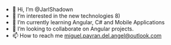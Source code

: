 - 👋 Hi, I’m @JarlShadown
- 👀 I’m interested in the new technologies 8)
- 🌱 I’m currently learning Angular, C# and Mobile Applications
- 💞️ I’m looking to collaborate on Angular projects.
- 📫 How to reach me miguel.payran.del.angel@outlook.com

<!---
JarlShadown/JarlShadown is a ✨ special ✨ repository because its `README.md` (this file) appears on your GitHub profile.
You can click the Preview link to take a look at your changes.
--->
